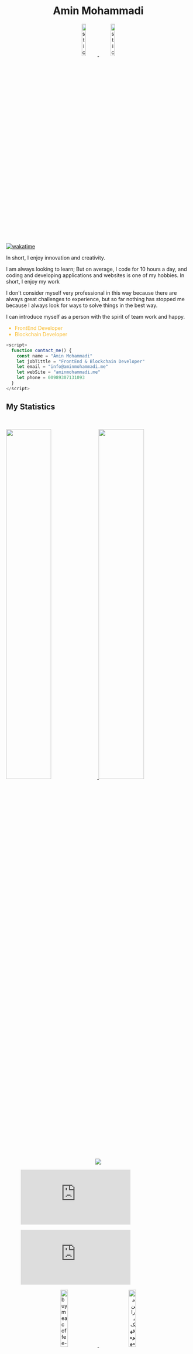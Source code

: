 <h1 align="center">
  <b>Amin Mohammadi</b>
</h1>


 <p align="center">
    <a href="https://aminmohammadi.me/">
      <img style="width: 15%;" src="https://aminmohammadi.me/github/sticker-hi.webp" alt="sticker">
      <img style="width: 15%;" src="https://aminmohammadi.me/github/sticker.webp" alt="sticker">
    </a>
  </p>


[![wakatime](https://wakatime.com/badge/user/1da6cff2-fbd7-4e58-938e-8736ad5df0f3.svg)](https://wakatime.com/@1da6cff2-fbd7-4e58-938e-8736ad5df0f3)

<p> In short, I enjoy innovation and creativity.</p>
<p>
I am always looking to learn;
But on average, I code for 10 hours a day, and coding and developing applications and websites is one of my hobbies.
In short, I enjoy my work </p>
<p>
 I don't consider myself very professional in this way because there are always great challenges to experience, but so far nothing has stopped me because I always look for ways to solve things in the best way.</p>
 <p>
I can introduce myself as a person with the spirit of team work and happy.
  </p>

<ul style="color: #f9bc2f !important">
            <li style="color: #f9bc2f !important">FrontEnd Developer</li>
            <li  style="color: #f9bc2f !important">Blockchain Developer</li>
          </ul>



```javascript
<script>
  function contact_me() {
    const name = "Amin Mohammadi"
    let jobTittle = "FrontEnd & Blockchain Developer"
    let email = "info@aminmohammadi.me"
    let webSite = "aminmohammadi.me"
    let phone = 00989307131093
  }
</script>
```


## My Statistics

<br/>
<p align="left">
  <a href="https://aminmohammadi.me/">
  <img width="49.5%" src="https://github-readme-stats.vercel.app/api?username=amineshon&show_icons=true&theme=gruvbox&hide_border=true" />
    <img width="49.5%" src="https://github-readme-streak-stats.herokuapp.com/?user=amineshon&theme=gruvbox&hide_border=true" />
  </a>
</p>
<br>
<br>
 <p align="center">
   <a href="https://wakatime.com"><img src="https://wakatime.com/share/@amineshon/264a6658-1789-4927-b2b6-c50fb695ce8a.png" /></a>
  </p>
    
<figure><embed src="https://wakatime.com/share/@amineshon/6e9a429a-d521-4b1e-8338-1d01ca142832.svg"></embed></figure>
<figure><embed src="https://wakatime.com/share/@amineshon/ebeb8ad8-a860-4e9f-aa63-68312b266c4f.svg"></embed></figure>

<p align="center">
   <a align="left" href="https://www.buymeacoffee.com/amineshon">
            <img style="width: 20%;" src="https://aminmohammadi.me/links/yellow-button-bmc_qr.png" alt="buymeacoffee-icon">
           </a>
            <a align="right" href="https://www.coffeebede.com/aminmohammadi">
                <img style="width: 20%;" src="https://coffeebede.ir/DashboardTemplateV2/app-assets/images/banner/default-yellow.svg" alt="من را یک قهوه مهمون کنید">
             </a>
  </p>



<p align="left">
   <a align="left" href="https://www.buymeacoffee.com/amineshon">
     <p style="width: 20%;"> My Public Address to Receive BTCn :  </p>
           </a>
  </p>
  
 ```javascript
bc1qhqxs84kg8e370st46zsxcv346emxzmcct4lcvv
```

 <p align="left">
   <a align="left" href="https://link.trustwallet.com/send?asset=c0&address=bc1qhqxs84kg8e370st46zsxcv346emxzmcct4lcvv">
            <img style="width: 20%;" src="https://i.ibb.co/BLbgbdY/BTCWallet.jpg" alt="send BITCON for me">
     </a>
  </p>

  
  
  
